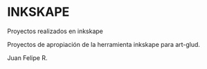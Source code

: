 # INKSKAPE

Proyectos realizados en inkskape 

Proyectos de apropiación de la herramienta inkskape para art-glud.

Juan Felipe R.
